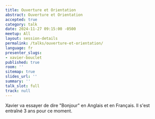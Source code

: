 ```yaml
---
title: Ouverture et Orientation
abstract: Ouverture et Orientation
accepted: true
category: talk
date: 2024-11-27 09:15:00 -0500
meetup: All
layout: session-details
permalink: /talks/ouverture-et-orientation/
language: fr
presenter_slugs:
- xavier-bouclet
published: true
room: ''
sitemap: true
slides_url: ''
summary: ''
talk_slot: full
track: null
---
```


Xavier va essayer de dire "Bonjour" en Anglais et en Français. Il s'est entraîné 3 ans pour ce moment.
